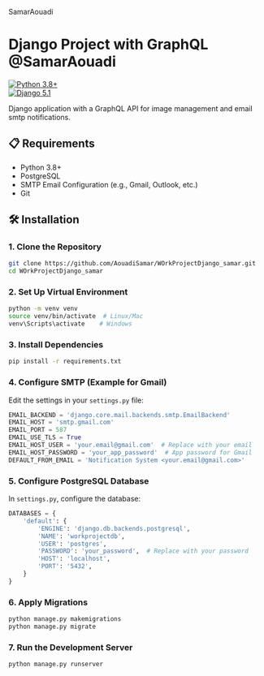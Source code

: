 SamarAouadi

# Django Project with GraphQL @SamarAouadi

[![Python 3.8+](https://img.shields.io/badge/Python-3.8%2B-blue)](https://www.python.org/)  
[![Django 5.1](https://img.shields.io/badge/Django-5.1-brightgreen)](https://www.djangoproject.com/)

Django application with a GraphQL API for image management and email smtp notifications.

## 📋 Requirements
- Python 3.8+
- PostgreSQL
- SMTP Email Configuration (e.g., Gmail, Outlook, etc.)
- Git

## 🛠️ Installation

### 1. Clone the Repository
```bash
git clone https://github.com/AouadiSamar/WOrkProjectDjango_samar.git
cd WOrkProjectDjango_samar
```

### 2. Set Up Virtual Environment
```bash
python -m venv venv
source venv/bin/activate  # Linux/Mac
venv\Scripts\activate    # Windows
```

### 3. Install Dependencies
```bash
pip install -r requirements.txt
```

### 4. Configure SMTP (Example for Gmail)
Edit the settings in your `settings.py` file:

```python
EMAIL_BACKEND = 'django.core.mail.backends.smtp.EmailBackend'
EMAIL_HOST = 'smtp.gmail.com'
EMAIL_PORT = 587
EMAIL_USE_TLS = True
EMAIL_HOST_USER = 'your.email@gmail.com'  # Replace with your email
EMAIL_HOST_PASSWORD = 'your_app_password'  # App password for Gmail
DEFAULT_FROM_EMAIL = 'Notification System <your.email@gmail.com>'
```

### 5. Configure PostgreSQL Database
In `settings.py`, configure the database:

```python
DATABASES = {
    'default': {
        'ENGINE': 'django.db.backends.postgresql',
        'NAME': 'workprojectdb',
        'USER': 'postgres',
        'PASSWORD': 'your_password',  # Replace with your password
        'HOST': 'localhost',
        'PORT': '5432',
    }
}
```

### 6. Apply Migrations
```bash
python manage.py makemigrations
python manage.py migrate
```

### 7. Run the Development Server
```bash
python manage.py runserver
```

